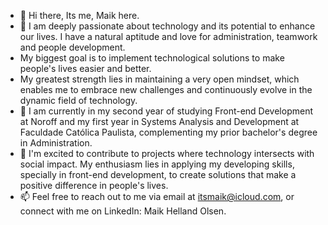 - 👋 Hi there, Its me, Maik here.
- 👀 I am deeply passionate about technology and its potential to enhance our lives. I have a natural aptitude and love for administration, teamwork and people development.
-  My biggest goal is to implement technological solutions to make people's lives easier and better.
-  My greatest strength lies in maintaining a very open mindset, which enables me to embrace new challenges and continuously evolve in the dynamic field of technology.
- 🌱 I am currently in my second year of studying Front-end Development at Noroff and my first year in Systems Analysis and Development at Faculdade Católica Paulista, complementing my prior bachelor's degree in Administration.
- 💞️ I'm excited to contribute to projects where technology intersects with social impact. My enthusiasm lies in applying my developing skills, specially in front-end development, to create solutions that make a positive difference in people's lives.
- 📫 Feel free to reach out to me via email at itsmaik@icloud.com, or connect with me on LinkedIn: Maik Helland Olsen.

<!---
itsmaik/itsmaik is a ✨ special ✨ repository because its `README.md` (this file) appears on your GitHub profile.
You can click the Preview link to take a look at your changes.
--->
